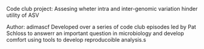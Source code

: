 Code club project: Assesing wheter intra and inter-genomic variation hinder utility of ASV

Author: adimascf
Developed over a series of code club episodes led by Pat Schloss to answerr an important question in microbiology and develop comfort using tools to develop reproducoible analysis.s
